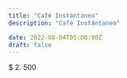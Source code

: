```yaml
---
title: "Café Instántaneo"
description: "Café Instántaneo"

date: 2022-08-04T05:00:00Z
draft: false
---
```


$ 2. 500




